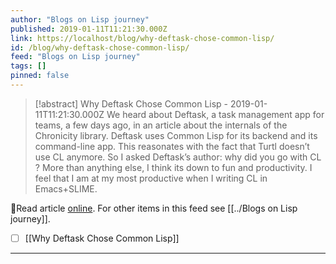 ```yaml
---
author: "Blogs on Lisp journey"
published: 2019-01-11T11:21:30.000Z
link: https://localhost/blog/why-deftask-chose-common-lisp/
id: /blog/why-deftask-chose-common-lisp/
feed: "Blogs on Lisp journey"
tags: []
pinned: false
---
```

> [!abstract] Why Deftask Chose Common Lisp - 2019-01-11T11:21:30.000Z
> We heard about Deftask, a task management app for teams, a few days ago, in an article about the internals of the Chronicity library. Deftask uses Common Lisp for its backend and its command-line app. This reasonates with the fact that Turtl doesn’t use CL anymore. So I asked Deftask’s author: why did you go with CL ? More than anything else, I think its down to fun and productivity. I feel that I am at my most productive when I writing CL in Emacs+SLIME.

🔗Read article [online](https://localhost/blog/why-deftask-chose-common-lisp/). For other items in this feed see [[../Blogs on Lisp journey]].

- [ ] [[Why Deftask Chose Common Lisp]]
- - -

